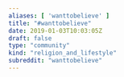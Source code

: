 ```yaml
---
aliases: [ 'wanttobelieve' ]
title: "#wanttobelieve"
date: 2019-01-03T10:03:05Z
draft: false
type: "community"
kind: "religion_and_lifestyle"
subreddit: "wanttobelieve"
---
```

